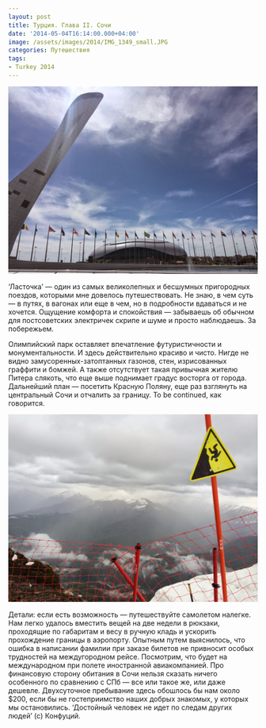 ```yaml
---
layout: post
title: Турция. Глава II. Сочи
date: '2014-05-04T16:14:00.000+04:00'
image: /assets/images/2014/IMG_1349_small.JPG
categories: Путешествия
tags:
- Turkey 2014
---
```


![](/assets/images/2014/IMG_1349.JPG)

 ‘Ласточка’ — один из самых великолепных и бесшумных пригородных поездов, которыми мне довелось путешествовать. Не знаю, в чем суть — в путях, в вагонах или еще в чем, но в подробности вдаваться и не хочется. Ощущение комфорта и спокойствия — забываешь об обычном для постсоветских электричек скрипе и шуме и просто наблюдаешь. За побережьем.

Олимпийский парк оставляет впечатление футуристичности и монументальности. И здесь действительно красиво и чисто. Нигде не видно замусоренных-затоптанных газонов, стен, изрисованных граффити и бомжей. А также отсутствует такая привычная жителю Питера слякоть, что еще выше поднимает градус восторга от города.
Дальнейший план — посетить Красную Поляну, еще раз взглянуть на центральный Сочи и отчалить за границу. To be continued, как говорится.

![](/assets/images/2014/IMG_1452.JPG)

Детали: если есть возможность — путешествуйте самолетом налегке. Нам легко удалось вместить вещей на две недели в рюкзаки, проходящие по габаритам и весу в ручную кладь и ускорить прохождение границы в аэропорту. Опытным путем выяснилось, что ошибка в написании фамилии при заказе билетов не привносит особых трудностей на междугородном рейсе. Посмотрим, что будет на международном при полете иностранной авиакомпанией. Про финансовую сторону обитания в Сочи нельзя сказать ничего особенного по сравнению с СПб — все или такое же, или даже дешевле. Двухсуточное пребывание здесь обошлось бы нам около $200, если бы не гостеприимство наших добрых знакомых, у которых мы остановились.
‘Достойный человек не идет по следам других людей’ (c) Конфуций.